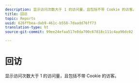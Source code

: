 ```yaml
---
description: 显示访问次数大于 1 的访问量，且包括不带 Cookie 的访客。
title: 回访
topic: Reports
uuid: 626ffbea-dab9-461c-b558-7daadd76ff73
translation-type: ht
source-git-commit: 99ee24efaa517e8da700c67818c111c4aa90dc02

---
```



# 回访

显示访问次数大于 1 的访问量，且包括不带 Cookie 的访客。

